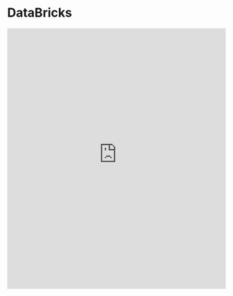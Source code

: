 # DataBricks

<iframe
  src="https://dbc-1809e327-fb63.cloud.databricks.com/embed/dashboardsv3/01f02b15054a1dd29aa784764beb9647?o=1148844020666245&f_temp_page_name%7E00e7fc0f=_all_"
  width="100%"
  height="600"
  frameborder="0">
</iframe>

